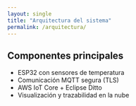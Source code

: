 ```yaml
---
layout: single
title: "Arquitectura del sistema"
permalink: /arquitectura/
---
```


## Componentes principales

- ESP32 con sensores de temperatura
- Comunicación MQTT segura (TLS)
- AWS IoT Core + Eclipse Ditto
- Visualización y trazabilidad en la nube
